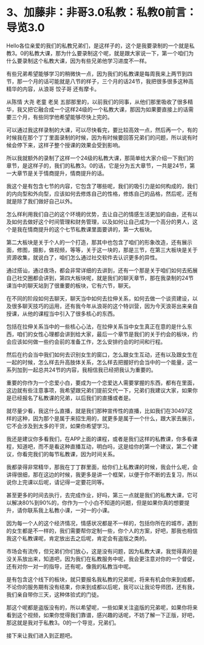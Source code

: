 # 3、加藤非：非哥3.0私教：私教0前言：导览3.0

Hello各位亲爱的我们的私教兄弟们，是这样子的，这个是我要录制的一个就是私教3。0的私教大课，那为什么要录制这个呢，就是跟大家说一下，第一个咱们为什么要录制这个私教大课，因为有些兄弟他学习进度不一样。

有些兄弟希望能够学习的稍微快一点，因为我们的私教课是每周我来上两节到四节，那一个月的话可能就是八节的样子，三个月的话24节，我把很多很多这种高精华的内容，从浪哥 饺子哥 还有摩卡。

从陈情 大尧 老童 老吴 五部那里的，以前我们的同事，从他们那里吸收了很多精华，我又把它融合成一个这样24级的一个私教大课，那因为如果要直接上的话需要三个月，有些同学他希望能够尽快上完的。

可以通过我这样录制的大课，可以尽快看完，要比较高效一点，然后再一个，有的时候我在那个丁丁里面录制的时候，因为有时候要回答兄弟们的问题，所以说有时候会停下来，这样子整个授课的效果会受到影响。

所以我就额外的录制了这样一个24级的私教大课，那简单给大家介绍一下我们的章节，是这样子的，我们的私教3。0的话，它是分为五大章节，一共是24节，第一大章节是关于情商提升，情商提升的话。

我这个是有包含七节的内容，它包含了哪些呢，我们的吸引力是如何构成的，我们的内向型和外向型，应该如何去修炼自己的性格，修炼自己的品格，然后呢，还有就是除了我们做好自己以外。

怎么样利用我们自己的这个环境的优势，去让自己的情感生活更加的自由，还有以及如何去做好这个时间管理和财务管理，以及如何让自己成为一个高分的男人，这个是我在情商提升的这个七节私教课里面要讲的，第一大板块。

第二大板块是关于个人的一个打造，那其中也包含了咱们的形象改造，还有展示面，修图，摄影，做视频，等等，关于这一块的，那是三节，在第三大板块是关于资源收集，就说白了，咱们怎么通过社交软件去认识更多的异性。

通过搭讪，通过夜场，都会非常详细的去讲到，还有一个那是关于咱们如何去拓展自己社交圈都会讲到，第四大板块呢，就是我们的聊天章节，那在我录制的24节课当中的聊天站到了很重要的板块，它有六节，聊天。

在不同的阶段如何去聊天，聊天当中如何去拉伸关系，如何去做一个谈资建设，以及很多聊天技巧的运用，还有我今年从浪哥的这个特训营，因为今天浪哥出来亲自授课，从他的课程当中引入了很多核心的东西。

包括在拉伸关系当中的一些核心心法，在拉伸关系当中女生真正在意的是什么东西，咱们的女性心理都会讲到给大家，最后一个章节是我们的关于约会的板块，约会应该如何做一些约会前的准备工作，怎么安排约会的时间和行程。

然后在约会当中我们如何去识别女生的窗口，怎么跟女生互动，还有以及跟女生在一起的时候，怎么样去升高肢体关系，怎么样去把握好约会当中的一个能量，这一系列加到一起总共24节的内容，我相信我已经把我认为重要的。

重要的你作为一个恋爱小白，要成为一个恋爱达人需要掌握的东西，都有在里面，这边就有些注意事项，我希望跟兄弟们提前交代一下，兄弟们我建议大家，如果你是已经报名了私教课的兄弟，以后我们的直播或者是。

就尽量少看，我这什么直播，就是我们那种宣传性的直播，比如我们在30497这样的这种，因为那个是属于来招生用的，就更多是属于一个什么，跟大家去展示，它不会涉及到太多的干货，如果你希望学习。

我还是建议你多看我们，在APP上面的课程，或者是我们这样的私教课，你多看课程，知道吧，而不是看这种直播互动，明白吗，这是给你的第一个建议，第二个建议，你看完我们的每节私教课，因为时间关系。

我都录得非常精华，那我在丁丁群里面，给你们上私教课的时候，我会什么呢，会讲得很细，那在这边的时候，我更多是讲一个框架，以便于你不断的去复习，所以说你上完课以后呢，请记得一定要花同等。

甚至更多的时间去执行，去完成作业，好吗，第三一点就是我们的私教大课，它可以解决80%到90%的，你作为一个小白不知道的问题，但是如果你真的想要提升，请你联系我上私教小课，一对一的小课。

因为每一个人的这个经济情况，情感状况都是不一样的，包括你所在的城市，遇到的女生都是不一样的，我们需要帮你定制一些，你个人的方案，好吧，那我也相信我这个私教课呢，肯定放出去之后呢，肯定会有盗版之类的。

市场会有流传，但兄弟们你们放心，这是没有问题，因为私教大课，我觉得真的是没关系放出来，知道吧，因为我们在私教服务中呢，我会更注意对你的一个督促，还有对你一对一的指导，还有呢，像我的私教当中呢。

是有包含这个线下的板块，就只要报名我私教的兄弟呢，将来有机会你来到成都，不论你的服务期有没有结束，你来到成都以后呢，我可以让我论导师团，还有我，我们亲自带你三天，这种体验式的门徒。

那这个呢都是盗版没有的，所以希望呢，一些如果关注盗版的兄弟呢，如果你将来看到这个视频，如果你觉得我们靠谱，感兴趣的话呢，不妨了解一下正版，好吧，那这就是我对于私教3。0的一个导览，兄弟们。

接下来让我们进入到正题吧。